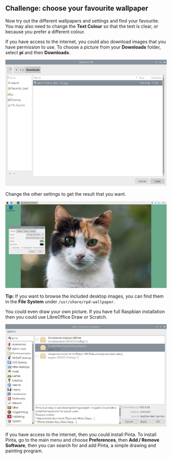 ## Challenge: choose your favourite wallpaper

Now try out the different wallpapers and settings and find your favourite. You may also need to change the **Text Colour** so that the text is clear, or because you prefer a different colour.

If you have access to the internet, you could also download images that you have permission to use. To choose a picture from your **Downloads** folder, select **pi** and then **Downloads**.

![screenshot](images/custom-downloads.png)

Change the other settings to get the result that you want. 

![screenshot](images/custom-calico-cat.png)

**Tip:** If you want to browse the included desktop images, you can find them in the **File System** under `/usr/share/rpd-wallpaper`.

You could even draw your own picture. If you have full Raspbian installation then you could use LibreOffice Draw or Scratch.  

![screenshot](images/custom-pinta.png)

If you have access to the internet, then you could install Pinta. To install Pinta, go to the main menu and choose **Preferences**, then **Add / Remove Software**, then you can search for and add Pinta, a simple drawing and painting program. 



